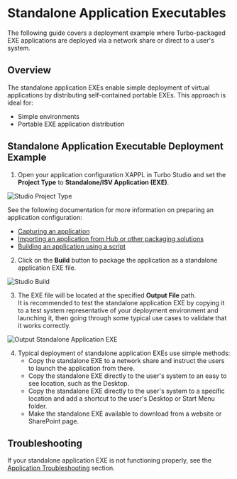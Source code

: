 # Standalone Application Executables

The following guide covers a deployment example where Turbo-packaged EXE applications are deployed via a network share or direct to a user's system.

## Overview

The standalone application EXEs enable simple deployment of virtual applications by distributing self-contained portable EXEs. This approach is ideal for:
- Simple environments
- Portable EXE application distribution

## Standalone Application Executable Deployment Example

1. Open your application configuration XAPPL in Turbo Studio and set the **Project Type** to **Standalone/ISV Application (EXE)**.

![Studio Project Type](/images/deploy-exe-project_type.png)

See the following documentation for more information on preparing an application configuration:
- [Capturing an application](/studio/working-with-turbo-studio/setup-capture.html)
- [Importing an application from Hub or other packaging solutions](/studio/working-with-turbo-studio/import-configuration.html)
- [Building an application using a script](https://github.com/turboapps/powershell-builds)

2. Click on the **Build** button to package the application as a standalone application EXE file.

![Studio Build](/images/deploy-exe-build.png)

3. The EXE file will be located at the specified **Output File** path.  
It is recommended to test the standalone application EXE by copying it to a test system representative of your deployment environment and launching it, then going through some typical use cases to validate that it works correctly.

![Output Standalone Application EXE](/images/deploy-exe-output.png)

4. Typical deployment of standalone application EXEs use simple methods:
   - Copy the standalone EXE to a network share and instruct the users to launch the application from there.
   - Copy the standalone EXE directly to the user's system to an easy to see location, such as the Desktop.
   - Copy the standalone EXE directly to the user's system to a specific location and add a shortcut to the user's Desktop or Start Menu folder.
   - Make the standalone EXE available to download from a website or SharePoint page.
   
## Troubleshooting

If your standalone application EXE is not functioning properly, see the [Application Troubleshooting](/client/turbo-vm/troubleshooting/troubleshooting.html) section.